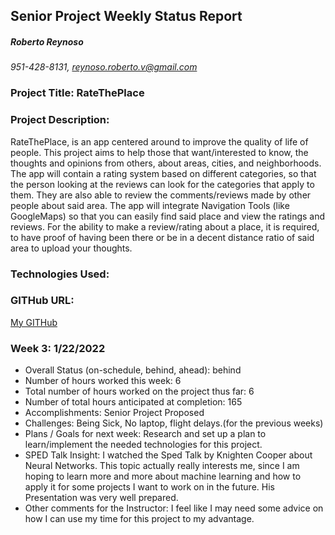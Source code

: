 ## Senior Project Weekly Status Report
##### Roberto Reynoso

*951-428-8131, reynoso.roberto.v@gmail.com*

### Project Title: RateThePlace

### Project Description:
RateThePlace, is an app centered around to improve the quality of life of people. This project aims to
help those that want/interested to know, the thoughts and opinions from others, about areas, cities, and neighborhoods.
The app will contain a rating system based on different categories, so that the person looking at the reviews can look for 
the categories that apply to them. They are also able to review the comments/reviews made by other people about said area. 
The app will integrate Navigation Tools (like GoogleMaps) so that you can easily find said place and view the ratings and reviews. 
For the ability to make a review/rating about a place, it is required, to have proof of having been there or be in a decent distance ratio of
said area to upload your thoughts.

### Technologies Used:

### GITHub URL:
[My GITHub](https://github.com/RvRproduct)

### Week 3: 1/22/2022
* Overall Status (on-schedule, behind, ahead): behind
* Number of hours worked this week: 6
* Total number of hours worked on the project thus far: 6
* Number of total hours anticipated at completion: 165
* Accomplishments: Senior Project Proposed
* Challenges: Being Sick, No laptop, flight delays.(for the previous weeks)
* Plans / Goals for next week: Research and set up a plan to learn/implement the needed technologies for this project.
* SPED Talk Insight: I watched the Sped Talk by Knighten Cooper about Neural Networks. This topic actually really interests me, since I 
am hoping to learn more and more about machine learning and how to apply it for some projects I want to work on in the future. His Presentation
was very well prepared.
* Other comments for the Instructor: I feel like I may need some advice on how I can use my time for this project to my advantage.
